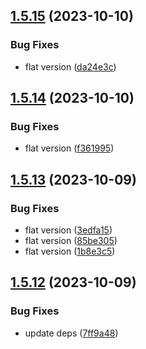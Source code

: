 ## [1.5.15](https://github.com/ra-libs/nx-libraries/compare/nestjs-v1.5.14...nestjs-v1.5.15) (2023-10-10)


### Bug Fixes

* flat version ([da24e3c](https://github.com/ra-libs/nx-libraries/commit/da24e3c4cae1bd5a764b085fa34cad69fdfc4a2f))

## [1.5.14](https://github.com/ra-libs/nx-libraries/compare/nestjs-v1.5.13...nestjs-v1.5.14) (2023-10-10)


### Bug Fixes

* flat version ([f361995](https://github.com/ra-libs/nx-libraries/commit/f3619953fd069a3a0fa2ad4c90d7f4da5aead933))

## [1.5.13](https://github.com/ra-libs/nx-libraries/compare/nestjs-v1.5.12...nestjs-v1.5.13) (2023-10-09)

### Bug Fixes

- flat version ([3edfa15](https://github.com/ra-libs/nx-libraries/commit/3edfa15330a3c63126ae99b01e4e6a79b9c89f23))
- flat version ([85be305](https://github.com/ra-libs/nx-libraries/commit/85be3051e4b98aad8350033e6feeacd532c73ad0))
- flat version ([1b8e3c5](https://github.com/ra-libs/nx-libraries/commit/1b8e3c5a31b988efe75d30c1b55f53d9370a89ab))

## [1.5.12](https://github.com/ra-libs/nx-libraries/compare/nestjs-v1.5.11...nestjs-v1.5.12) (2023-10-09)

### Bug Fixes

- update deps ([7ff9a48](https://github.com/ra-libs/nx-libraries/commit/7ff9a48e83c3572c964894492f711eb33fd1830c))
